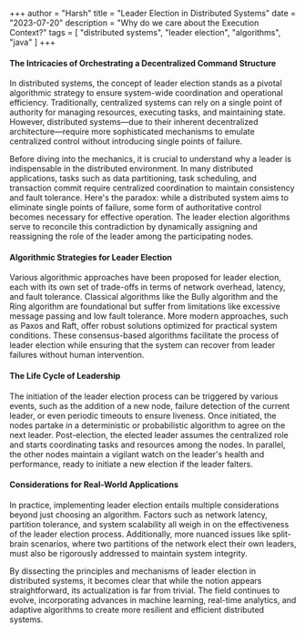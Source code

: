 +++
author = "Harsh"
title = "Leader Election in Distributed Systems"
date = "2023-07-20"
description = "Why do we care about the Execution Context?"
tags = [
    "distributed systems",
    "leader election",
    "algorithms",
    "java"
]
+++

#### The Intricacies of Orchestrating a Decentralized Command Structure

In distributed systems, the concept of leader election stands as a pivotal algorithmic strategy to ensure system-wide coordination and operational efficiency. Traditionally, centralized systems can rely on a single point of authority for managing resources, executing tasks, and maintaining state. However, distributed systems—due to their inherent decentralized architecture—require more sophisticated mechanisms to emulate centralized control without introducing single points of failure.

Before diving into the mechanics, it is crucial to understand why a leader is indispensable in the distributed environment. In many distributed applications, tasks such as data partitioning, task scheduling, and transaction commit require centralized coordination to maintain consistency and fault tolerance. Here's the paradox: while a distributed system aims to eliminate single points of failure, some form of authoritative control becomes necessary for effective operation. The leader election algorithms serve to reconcile this contradiction by dynamically assigning and reassigning the role of the leader among the participating nodes.

#### Algorithmic Strategies for Leader Election

Various algorithmic approaches have been proposed for leader election, each with its own set of trade-offs in terms of network overhead, latency, and fault tolerance. Classical algorithms like the Bully algorithm and the Ring algorithm are foundational but suffer from limitations like excessive message passing and low fault tolerance. More modern approaches, such as Paxos and Raft, offer robust solutions optimized for practical system conditions. These consensus-based algorithms facilitate the process of leader election while ensuring that the system can recover from leader failures without human intervention.

#### The Life Cycle of Leadership

The initiation of the leader election process can be triggered by various events, such as the addition of a new node, failure detection of the current leader, or even periodic timeouts to ensure liveness. Once initiated, the nodes partake in a deterministic or probabilistic algorithm to agree on the next leader. Post-election, the elected leader assumes the centralized role and starts coordinating tasks and resources among the nodes. In parallel, the other nodes maintain a vigilant watch on the leader's health and performance, ready to initiate a new election if the leader falters.

#### Considerations for Real-World Applications

In practice, implementing leader election entails multiple considerations beyond just choosing an algorithm. Factors such as network latency, partition tolerance, and system scalability all weigh in on the effectiveness of the leader election process. Additionally, more nuanced issues like split-brain scenarios, where two partitions of the network elect their own leaders, must also be rigorously addressed to maintain system integrity.

By dissecting the principles and mechanisms of leader election in distributed systems, it becomes clear that while the notion appears straightforward, its actualization is far from trivial. The field continues to evolve, incorporating advances in machine learning, real-time analytics, and adaptive algorithms to create more resilient and efficient distributed systems.
